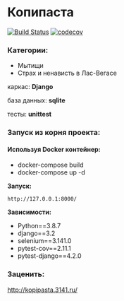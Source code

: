 # Копипаста

[![Build Status](https://travis-ci.com/multiscripter/kopipasta-django-sqlite.svg?branch=master)](https://travis-ci.com/multiscripter/kopipasta-django-sqlite)
[![codecov](https://codecov.io/gh/multiscripter/kopipasta-django-sqlite/branch/master/graph/badge.svg?token=5RVW7RKFAK)](https://codecov.io/gh/multiscripter/kopipasta-django-sqlite)

### Категории:
- Мытищи
- Страх и ненависть в Лас-Вегасе

каркас: **Django**

база данных: **sqlite**

тесты: **unittest**

### Запуск из корня проекта:

#### Используя Docker контейнер:
- docker-compose build
- docker-compose up -d

**Запуск:**
```
http://127.0.0.1:8000/
```

**Зависимости:**
- Python==3.8.7
- django==3.2
- selenium==3.141.0
- pytest-cov==2.11.1
- pytest-django==4.2.0

### Заценить:

http://kopipasta.3141.ru/